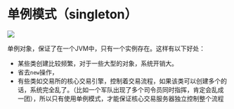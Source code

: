 
# 单例模式（singleton）

![](http://u4.tdimg.com/9/102/23/5847793524499750050873055951352023799.jpg)

单例对象，保证了在一个JVM中，只有一个实例存在。这样有以下好处：

+ 某些类创建比较频繁，对于一些大型的对象，系统开销大。
+ 省去`new`操作，
+ 有些类如交易所的核心交易引擎，控制着交易流程，如果该类可以创建多个的话，系统完全乱了。（比如一个军队出现了多个司令员同时指挥，肯定会乱成一团），所以只有使用单例模式，才能保证核心交易服务器独立控制整个流程
